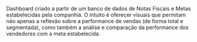 Dashboard criado a partir de um banco de dados de Notas Fiscais e Metas estabelecidas pela companhia. 
O intuito é oferecer visuais que permitam não apenas a reflexão sobre a performance de vendas (de forma total e segmentada), como também a análise e comparação da performance dos vendedores com a meta estabelecida.
